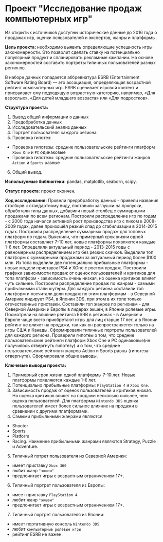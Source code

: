 # Проект "Исследование продаж компьютерных игр"

Из открытых источников доступны исторические данные до 2016 года о продажах игр, оценки пользователей и экспертов, жанры и платформы.

**Цель проекта:** необходимо выявить определяющие успешность игры закономерности. Это позволит сделать ставку на потенциально популярный продукт и спланировать рекламные кампании. На основе закономерностей составить портреты типичных пользователей разных регионов.

В наборе данных попадается аббревиатура ESRB (Entertainment Software Rating Board) — это ассоциация, определяющая возрастной рейтинг компьютерных игр. ESRB оценивает игровой контент и присваивает ему подходящую возрастную категорию, например, «Для взрослых», «Для детей младшего возраста» или «Для подростков».

**Структура проекта:**

1. Вывод общей информации о данных
2. Предобработка данных
3. Исследовательский анализ данных
4. Портрет пользователя каждого региона
5. Проверка гипотез:
  - Проверка гипотезы: средние пользовательские рейтинги платформ `Xbox One` и `PC` одинаковые
  - Проверка гипотезы: средние пользовательские рейтинги жанров `Action` и `Sports` разные
6. Общий вывод.

**Используемые библиотеки:** pandas, matplotlib, seaborn, scipy.

**Статус проекта:** проект окончен.

**Ход исследования:** Провели предобработку данных - привели названия столбцов к стандартному виду, поставили заглушки на пропуски, обработали типы данных, добавили новый столбец с суммарными продажами по всем регионам. Построили распределение игр по годам - с 2000 года начался активной рост производства игр с пиком в 2008-2009 годах, далее произошёл резкий спад до стабилизации в 2014-2015 годах. Построили распределение суммарных продаж для топовых платформ по годам. Выяснили, что примерный срок жизни одной платформы составляет 7-10 лет, новые платформы появляются каждые 1-6 лет. Определили актуальный период - 2013-2015 годы с равномерным распределением игр без резких скачков. Выделили топ платформ с суммарными продажами за актуальный период более $100 млн. Из топа выделили две потенциально прибыльные платформы - новые модели приставок PS4 и XOne с ростом продаж. Построили графики зависимости продаж от оценок пользователей и критиков для топа платформ - зависимость очень низкая, но оценка критиков влияет чуть сильнее. Построили распределение продаж по жанрам - самыми прибыльными стали шутеры. Для каждого региона составили топ платформ и посчитали доли продаж по этим платформам - в Северной Америке лидирует PS4, в Японии 3DS, при этом в их топе только отечественные приставки. Составили топ жанров по регионам - для Северной Америки и Европы в лидерах экшен, в Японии ролевые игры. Посмотрели на влияние рейтинга ESRB в регионах - в Америке и Европе чаще всего приобретают игры для лиц старше 17 лет, а в Японии рейтинг не влияет на продажи, так как он распространяется только на игры США и Канады. Сформировали типичные портреты пользователей для каждого региона. Проверили гипотеы  о том, что средние пользовательские рейтинги платформ Xbox One и PC одинаковые(не получилось отвергнуть гипотезу) и о том, что средние пользовательские рейтинги жанров Action и Sports равны (гипотеза отвергнута). Сформировали общие выводы.

**Ключевые выводы проекта:**
1. Примерный срок жизни одной платформы 7-10 лет. Новые платформы появляются каждые 1-6 лет.
2. Потенциально прибыльные платформы: `PlayStation 4` и `Xbox One`.
3. Зависимость продаж от оценок пользователей и критиков низкая. Но оценка критиков влияет на продажи несколько сильнее, чем оценка пользователей. Для платформы `Nintendo 3DS` оценка пользователей имеет более сильное влияние на продажи в сравнении с другими платформами.
4. Самыми прибыльными жанрами являются:
- Shooter
- Sports
- Platform
- Racing.
Наименее прибыльными жанрами являются Strategy, Puzzle и Adventure.
5. Типичный потрет пользователя из Северной Америки:
- имеет приставку `Xbox 360`
- любит жанр `"экшен"`
- предпочитает игры с возрастным ограничением 17+.
6. Типичный портрет пользователя из Европы:
- имеет приставку `PlayStation 4`
- любит жанр `"экшен"`
- предпочитает игры с возрастным ограничением 17+.
7. Типичный портрет пользователя из Японии:
- имеет портативную консоль `Nintendo 3DS`
- любит `компьютерные ролевые игры`
- рейтинг ESRB не важен.
